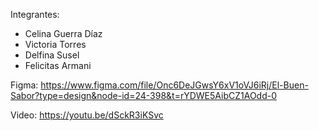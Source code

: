 Integrantes:
- Celina Guerra Díaz
- Victoria Torres
- Delfina Susel
- Felicitas Armani

Figma: https://www.figma.com/file/Onc6DeJGwsY6xV1oVJ6iRj/El-Buen-Sabor?type=design&node-id=24-398&t=rYDWE5AibCZ1AOdd-0


Video: https://youtu.be/dSckR3iKSvc
